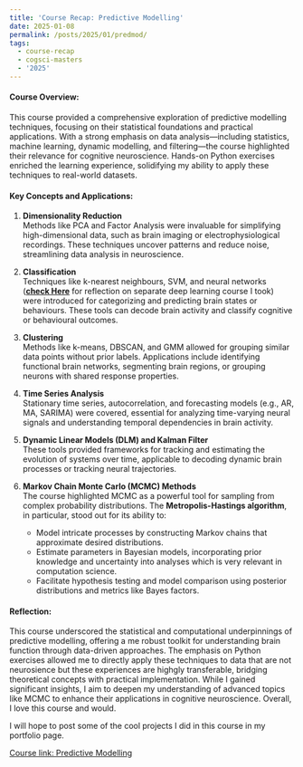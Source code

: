 ```yaml
---
title: 'Course Recap: Predictive Modelling'
date: 2025-01-08
permalink: /posts/2025/01/predmod/
tags:
  - course-recap
  - cogsci-masters
  - '2025'
---
```


#### **Course Overview:**
This course provided a comprehensive exploration of predictive modelling techniques, focusing on their statistical foundations and practical applications. With a strong emphasis on data analysis—including statistics, machine learning, dynamic modelling, and filtering—the course highlighted their relevance for cognitive neuroscience. Hands-on Python exercises enriched the learning experience, solidifying my ability to apply these techniques to real-world datasets.

#### Key Concepts and Applications:

1. **Dimensionality Reduction**  
   Methods like PCA and Factor Analysis were invaluable for simplifying high-dimensional data, such as brain imaging or electrophysiological recordings. These techniques uncover patterns and reduce noise, streamlining data analysis in neuroscience.

2. **Classification**  
   Techniques like k-nearest neighbours, SVM, and neural networks ([**check Here**](/posts/2025/01/deeplearning/) for reflection on separate deep learning course I took) were introduced for categorizing and predicting brain states or behaviours. These tools can decode brain activity and classify cognitive or behavioural outcomes.

3. **Clustering**  
   Methods like k-means, DBSCAN, and GMM allowed for grouping similar data points without prior labels. Applications include identifying functional brain networks, segmenting brain regions, or grouping neurons with shared response properties.

4. **Time Series Analysis**  
   Stationary time series, autocorrelation, and forecasting models (e.g., AR, MA, SARIMA) were covered, essential for analyzing time-varying neural signals and understanding temporal dependencies in brain activity.

5. **Dynamic Linear Models (DLM) and Kalman Filter**  
   These tools provided frameworks for tracking and estimating the evolution of systems over time, applicable to decoding dynamic brain processes or tracking neural trajectories.

6. **Markov Chain Monte Carlo (MCMC) Methods**  
   The course highlighted MCMC as a powerful tool for sampling from complex probability distributions. The **Metropolis-Hastings algorithm**, in particular, stood out for its ability to:
   - Model intricate processes by constructing Markov chains that approximate desired distributions.
   - Estimate parameters in Bayesian models, incorporating prior knowledge and uncertainty into analyses which is very relevant in computation science.
   - Facilitate hypothesis testing and model comparison using posterior distributions and metrics like Bayes factors.

#### Reflection:

This course underscored the statistical and computational underpinnings of predictive modelling, offering a me robust toolkit for understanding brain function through data-driven approaches. The emphasis on Python exercises allowed me to directly apply these techniques to data that are not neurosience but these experiences are highgly transferable, bridging theoretical concepts with practical implementation. While I gained significant insights, I aim to deepen my understanding of advanced topics like MCMC to enhance their applications in cognitive neuroscience. Overall, I love this course and would.

I will hope to post some of the cool projects I did in this course in my portfolio page. 

[Course link: Predictive Modelling](https://www.hse.ru/en/edu/courses/922873288)